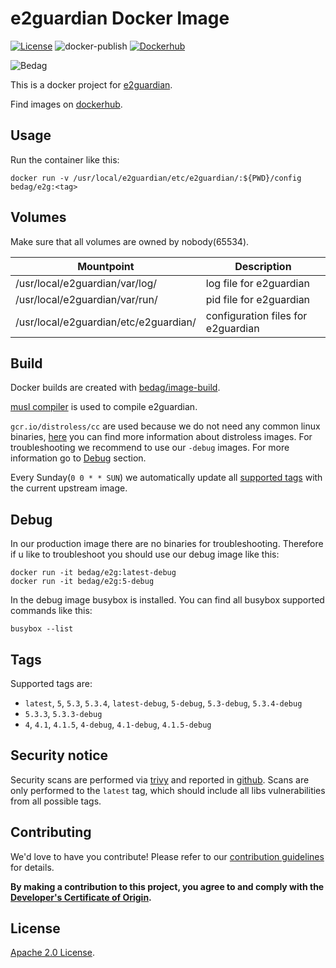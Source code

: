 <!-- - Copyright © 2021 Bedag Informatik AG Licensed under the Apache License, Version 2.0 (the "License"); you may not use this file except in compliance with the License. You may obtain a copy of the License at http://www.apache.org/licenses/LICENSE-2.0 Unless required by applicable law or agreed to in writing, software distributed under the License is distributed on an "AS IS" BASIS, WITHOUT WARRANTIES OR CONDITIONS OF ANY KIND, either express or implied. See the License for the specific language governing permissions and limitations under the License. -->

 # e2guardian Docker Image

[![License](https://img.shields.io/badge/License-Apache%202.0-blue.svg)](https://opensource.org/licenses/Apache-2.0) ![docker-publish](https://github.com/bedag/docker-e2g/workflows/docker-publish/badge.svg) [![Dockerhub](https://img.shields.io/docker/pulls/bedag/e2g?style=plastic)](https://hub.docker.com/r/bedag/e2g)

![Bedag](https://www.bedag.ch/wGlobal/wGlobal/layout/images/logo.svg)

This is a docker project for [e2guardian](https://github.com/e2guardian/e2guardian/).

Find images on [dockerhub](https://hub.docker.com/repository/docker/bedag/e2g).

## Usage

Run the container like this:

```
docker run -v /usr/local/e2guardian/etc/e2guardian/:${PWD}/config bedag/e2g:<tag>
```

## Volumes

Make sure that all volumes are owned by nobody(65534).

Mountpoint                            | Description
------------------------------------- | ----------------------------------
/usr/local/e2guardian/var/log/        | log file for e2guardian
/usr/local/e2guardian/var/run/        | pid file for e2guardian
/usr/local/e2guardian/etc/e2guardian/ | configuration files for e2guardian

## Build

Docker builds are created with [bedag/image-build](https://github.com/bedag/image-build).

[musl compiler](https://www.musl-libc.org/how.html) is used to compile e2guardian.

`gcr.io/distroless/cc` are used because we do not need any common linux binaries, [here](https://github.com/GoogleContainerTools/distroless) you can find more information about distroless images. For troubleshooting we recommend to use our `-debug` images. For more information go to [Debug](#Debug) section.

Every Sunday(`0 0 * * SUN`) we automatically update all [supported tags](#Tags) with the current upstream image.

## Debug

In our production image there are no binaries for troubleshooting. Therefore if u like to troubleshoot you should use our debug image like this:

```
docker run -it bedag/e2g:latest-debug
docker run -it bedag/e2g:5-debug
```

In the debug image busybox is installed. You can find all busybox supported commands like this:

```
busybox --list
```

## Tags

Supported tags are:

- `latest`, `5`, `5.3`, `5.3.4`, `latest-debug`, `5-debug`, `5.3-debug`, `5.3.4-debug`
- `5.3.3`, `5.3.3-debug`
- `4`, `4.1`, `4.1.5`, `4-debug`, `4.1-debug`, `4.1.5-debug`

## Security notice

Security scans are performed via [trivy](https://github.com/aquasecurity/trivy) and reported in [github](./security). Scans are only performed to the `latest` tag, which should include all libs vulnerabilities from all possible tags.

## Contributing

We'd love to have you contribute! Please refer to our [contribution guidelines](CONTRIBUTING.md) for details.

**By making a contribution to this project, you agree to and comply with the [Developer's Certificate of Origin](./DCO).**

## License

[Apache 2.0 License](./LICENSE).
